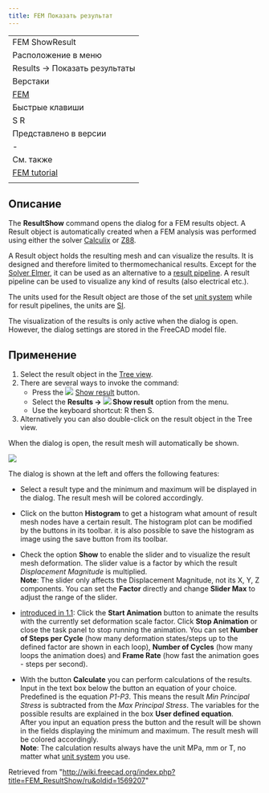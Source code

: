 ```yaml
---
title: FEM Показать результат
---
```

|  |
| --- |
| FEM ShowResult |
| Расположение в меню |
| Results → Показать результаты |
| Верстаки |
| [FEM](/FEM_Workbench/ru "FEM Workbench/ru") |
| Быстрые клавиши |
| S R |
| Представлено в версии |
| - |
| См. также |
| [FEM tutorial](/FEM_tutorial/ru "FEM tutorial/ru") |
|  |

## Описание

The **ResultShow** command opens the dialog for a FEM results object. A Result object is automatically created when a FEM analysis was performed using either the solver [Calculix](/FEM_SolverCalculixCxxtools "FEM SolverCalculixCxxtools") or [Z88](/FEM_SolverZ88 "FEM SolverZ88").

A Result object holds the resulting mesh and can visualize the results. It is designed and therefore limited to thermomechanical results. Except for the [Solver Elmer](/FEM_SolverElmer "FEM SolverElmer"), it can be used as an alternative to a [result pipeline](/FEM_PostPipelineFromResult "FEM PostPipelineFromResult"). A result pipeline can be used to visualize any kind of results (also electrical etc.).

The units used for the Result object are those of the set [unit system](/Preferences_Editor#Units "Preferences Editor") while for result pipelines, the units are [SI](https://en.wikipedia.org/wiki/International_System_of_Units).

The visualization of the results is only active when the dialog is open. However, the dialog settings are stored in the FreeCAD model file.

## Применение

1. Select the result object in the [Tree view](/Tree_view "Tree view").
2. There are several ways to invoke the command:
   * Press the ![](/images/FEM_ResultShow.svg) [Show result](/FEM_ResultShow "FEM ResultShow") button.
   * Select the **Results → ![](/images/FEM_ResultShow.svg) Show result** option from the menu.
   * Use the keyboard shortcut: R then S.
3. Alternatively you can also double-click on the result object in the Tree view.

When the dialog is open, the result mesh will automatically be shown.

![](/images/FEM_Result-Object-Dialog.png)

The dialog is shown at the left and offers the following features:

* Select a result type and the minimum and maximum will be displayed in the dialog. The result mesh will be colored accordingly.

* Click on the button **Histogram** to get a histogram what amount of result mesh nodes have a certain result. The histogram plot can be modified by the buttons in its toolbar. it is also possible to save the histogram as image using the save button from its toolbar.

* Check the option **Show** to enable the slider and to visualize the result mesh deformation. The slider value is a factor by which the result *Displacement Magnitude* is multiplied.  
  **Note**: The slider only affects the Displacement Magnitude, not its X, Y, Z components. You can set the **Factor** directly and change **Slider Max** to adjust the range of the slider.

* [introduced in 1.1](/Release_notes_1.1 "Release notes 1.1"): Click the **Start Animation** button to animate the results with the currently set deformation scale factor. Click **Stop Animation** or close the task panel to stop running the animation. You can set **Number of Steps per Cycle** (how many deformation states/steps up to the defined factor are shown in each loop), **Number of Cycles** (how many loops the animation does) and **Frame Rate** (how fast the animation goes - steps per second).

* With the button **Calculate** you can perform calculations of the results. Input in the text box below the button an equation of your choice. Predefined is the equation *P1-P3*. This means the result *Min Principal Stress* is subtracted from the *Max Principal Stress*. The variables for the possible results are explained in the box **User defined equation**.  
  After you input an equation press the button and the result will be shown in the fields displaying the minimum and maximum. The result mesh will be colored accordingly.  
  **Note**: The calculation results always have the unit MPa, mm or T, no matter what [unit system](/Preferences_Editor#Units "Preferences Editor") you use.

Retrieved from "<http://wiki.freecad.org/index.php?title=FEM_ResultShow/ru&oldid=1569207>"